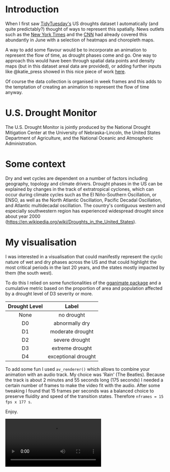 
# Introduction

When I first saw [TidyTuesday's](https://github.com/rfordatascience/tidytuesday/blob/master/data/2021/2021-07-20/readme.md) US droughts dataset I automatically (and quite predictably?) thought of ways to represent this spatially. News outlets such as the [New York Times](https://www.nytimes.com/interactive/2021/06/11/climate/california-western-drought-map.html) and the [CNN](https://www.cnn.com/2021/06/17/weather/west-california-drought-maps/index.html) had already covered this abundantly in June with a selection of heatmaps and choropleth maps. 

A way to add some flavour would be to incorporate an animation to represent the flow of time, as drought phases come and go. One way to approach this would have been through spatial data points and density maps (but in this dataset areal data are provided), or adding further inputs like @katie_press showed in this nice piece of work [here](https://twitter.com/katie_press/status/1417574749442564102).

Of course the data collection is organised in week frames and this adds to the temptation of creating an animation to represent the flow of time anyway.


# U.S. Drought Monitor 

The U.S. Drought Monitor is jointly produced by the National Drought Mitigation Center at the University of Nebraska-Lincoln, the United States Department of Agriculture, and the National Oceanic and Atmospheric Administration. 


# Some context

Dry and wet cycles are dependent on a number of factors including geography, topology and climate drivers. Drought phases in the US can be explained by changes in the track of extratropical cyclones, which can occur during climate cycles such as the El Niño-Southern Oscillation, or ENSO, as well as the North Atlantic Oscillation, Pacific Decadal Oscillation, and Atlantic multidecadal oscillation. The country's contiguous western and especially southwestern region has experienced widespread drought since about year 2000 (https://en.wikipedia.org/wiki/Droughts_in_the_United_States).


# My visualisation

I was interested in a visualisation that could manifestly represent the cyclic nature of wet and dry phases across the US and that could highlight the most critical periods in the last 20 years, and the states mostly impacted by them (the south west). 

To do this I relied on some functionalities of the [gganimate package](https://github.com/thomasp85/gganimate) and a cumulative metric based on the proportion of area and population affected by a drought level of D3 severity or more.  


| Drought Level | Label
| :---: | :---: | 
| None | no drought |
| D0 |	abnormally dry |
| D1 |	moderate drought |
| D2 |	severe drought |
| D3 |	extreme drought |
| D4 |	exceptional drought | 


To add some fun I used `av_renderer()` which allows to combine your animation with an audio track. My choice was 'Rain' (The Beatles). Because the track is about 2 minutes and 55 seconds long (175 seconds) I needed a certain number of frames to make the video fit with the audio. After some tweaking I found that 15 frames per seconds was a balanced choice to preserve fluidity and speed of the transition states. Therefore `nframes = 15 fps x 177 s`.

Enjoy. 

![Video Description](https://github.com/mlombardi6/tidytuesday/blob/main/20210720/drought_ym.mp4)








